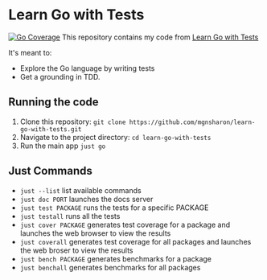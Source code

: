 # Learn Go with Tests
[![Go Coverage](https://github.com/USER/REPO/wiki/coverage.svg)](https://raw.githack.com/wiki/USER/REPO/coverage.html)
This repository contains my code from [Learn Go with Tests](https://quii.gitbook.io/learn-go-with-tests)

It's meant to:

- Explore the Go language by writing tests
- Get a grounding in TDD.

## Running the code

1. Clone this repository: `git clone https://github.com/mgnsharon/learn-go-with-tests.git`
2. Navigate to the project directory: `cd learn-go-with-tests`
3. Run the main app `just go`

## Just Commands

- `just --list` list available commands
- `just doc PORT` launches the docs server
- `just test PACKAGE` runs the tests for a specific PACKAGE
- `just testall` runs all the tests
- `just cover PACKAGE` generates test coverage for a package and launches the web browser to view the results
- `just coverall` generates test coverage for all packages and launches the web broser to view the results
- `just bench PACKAGE` generates benchmarks for a package
- `just benchall` generates benchmarks for all packages

